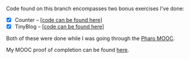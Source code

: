 Code found on this branch encompasses two bonus exercises I've done:
- [x] Counter – [[code can be found here]](https://github.com/matijakljajic/semb-pharo/tree/extra/src/MyCounter)
- [x] TinyBlog – [[code can be found here]](https://github.com/matijakljajic/semb-pharo/tree/extra/src/MyTinyBlog)

Both of these were done while I was going through the [Pharo MOOC](https://mooc.pharo.org/).

My MOOC proof of completion can be found [here](https://github.com/matijakljajic/semb-pharo/blob/extra/2024-08-01_pharo-mooc-badge.pdf).
